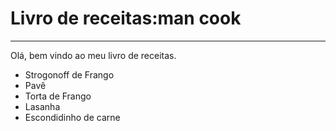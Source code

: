
# Livro de receitas:man cook
---

Olá, bem vindo ao meu livro de receitas.
- Strogonoff de Frango
- Pavê
- Torta de Frango
- Lasanha
- Escondidinho de carne
